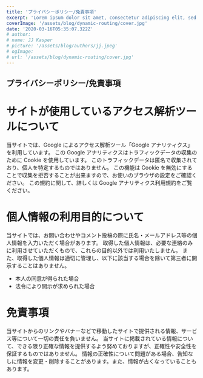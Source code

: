 ```yaml
---
title: 'プライバシーポリシー/免責事項'
excerpt: 'Lorem ipsum dolor sit amet, consectetur adipiscing elit, sed do eiusmod tempor incididunt ut labore et dolore magna aliqua. Praesent elementum facilisis leo vel fringilla est ullamcorper eget. At imperdiet dui accumsan sit amet nulla facilities morbi tempus.'
coverImage: '/assets/blog/dynamic-routing/cover.jpg'
date: '2020-03-16T05:35:07.322Z'
# author:
# name: JJ Kasper
# picture: '/assets/blog/authors/jj.jpeg'
# ogImage:
# url: '/assets/blog/dynamic-routing/cover.jpg'
---
```


## プライバシーポリシー/免責事項

# サイトが使用しているアクセス解析ツールについて

当サイトでは、Google によるアクセス解析ツール「Google アナリティクス」を利用しています。
この Google アナリティクスはトラフィックデータの収集のために Cookie を使用しています。
このトラフィックデータは匿名で収集されており、個人を特定するものではありません。
この機能は Cookie を無効にすることで収集を拒否することが出来ますので、お使いのブラウザの設定をご確認ください。
この規約に関して、詳しくは Google アナリティクス利用規約をご覧ください。

# 個人情報の利用目的について

当サイトでは、お問い合わせやコメント投稿の際に氏名・メールアドレス等の個人情報を入力いただく場合があります。
取得した個人情報は、必要な連絡のみに利用させていただくもので、これらの目的以外では利用いたしません。
また、取得した個人情報は適切に管理し、以下に該当する場合を除いて第三者に開示することはありません。

- 本人の同意が得られた場合
- 法令により開示が求められた場合

# 免責事項

当サイトからのリンクやバナーなどで移動したサイトで提供される情報、サービス等について一切の責任を負いません。
当サイトに掲載されている情報について、できる限り正確な情報を提供するよう努めておりますが、正確性や安全性を保証するものではありません。
情報の正確性について問題がある場合、告知なしに情報を変更・削除することがあります。また、情報が古くなっていることもあります。
